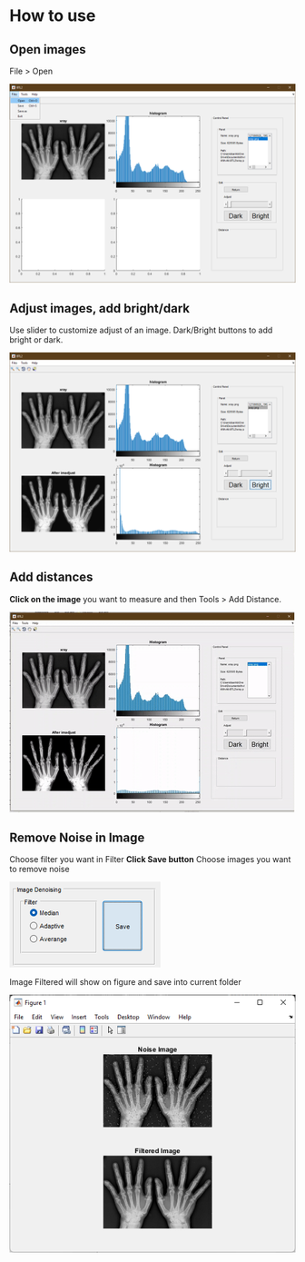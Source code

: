 # How to use

## Open images

File > Open

![open images](/docs/images/files_open.png)

## Adjust images, add bright/dark

Use slider to customize adjust of an image. Dark/Bright buttons to add bright or dark.

![adjust](/docs/images/image_adjust.png)

## Add distances

**Click on the image** you want to measure and then Tools > Add Distance.

![add_distance](/docs/images/add_distance.gif)
## Remove Noise in Image
Choose filter you want in Filter 
**Click Save button** Choose images you want to remove noise

![remove_noise](/docs/images/filter_selection.png)

Image Filtered will show on figure and save into current folder

![image_remove_noise](/docs/images/image_filtered.png)
